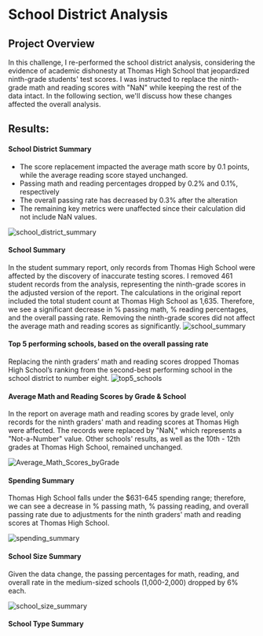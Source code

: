 # School District Analysis
## Project Overview
In this challenge, I re-performed the school district analysis, considering the evidence of academic dishonesty at Thomas High School that jeopardized ninth-grade students' test scores. I was instructed to replace the ninth-grade math and reading scores with "NaN" while keeping the rest of the data intact. In the following section, we'll discuss how these changes affected the overall analysis.
## Results:
#### School District Summary
- The score replacement impacted the average math score by 0.1 points, while the average reading score stayed unchanged.
- Passing math and reading percentages dropped by 0.2%  and 0.1%, respectively
- The overall passing rate has decreased by 0.3% after the alteration
- The remaining key metrics were unaffected since their calculation did not include NaN values.

![school_district_summary](https://user-images.githubusercontent.com/100629325/177710597-3eb5b39e-93ec-4d99-b2bb-d7978f41ae4b.png)
#### School Summary 
In the student summary report, only records from Thomas High School were affected by the discovery of inaccurate testing scores. I removed 461 student records from the analysis, representing the ninth-grade scores in the adjusted version of the report. The calculations in the original report included the total student count at Thomas High School as 1,635. Therefore, we see a significant decrease in % passing math, % reading percentages, and the overall passing rate. Removing the ninth-grade scores did not affect the average math and reading scores as significantly.
![school_summary](https://user-images.githubusercontent.com/100629325/177875711-d073665c-6272-45fc-bf8c-5a0c9842e2e1.png)
#### Top 5 performing schools, based on the overall passing rate
Replacing the ninth graders’ math and reading scores dropped Thomas High School’s ranking from the second-best performing school in the school district to number eight. 
![top5_schools](https://user-images.githubusercontent.com/100629325/178117048-fd597c20-39fa-429b-a30a-3ea63200b5ac.png)

#### Average Math and Reading Scores by Grade & School
 In the report on average math and reading scores by grade level, only records for the ninth graders' math and reading scores at Thomas High were affected. The records were replaced by "NaN," which represents a "Not-a-Number" value. Other schools' results, as well as the 10th - 12th grades at Thomas High School, remained unchanged.
 
 ![Average_Math_Scores_byGrade](https://user-images.githubusercontent.com/100629325/177880131-fc00bb2c-71ac-4148-9aa0-977ef1996578.png)

#### Spending Summary
Thomas High School falls under the $631-645 spending range; therefore, we can see a decrease in % passing math, % passing reading, and overall passing rate due to adjustments for the ninth graders' math and reading scores at Thomas High School.

![spending_summary](https://user-images.githubusercontent.com/100629325/178117367-9889b480-b842-4200-a6a6-f6f753a83bca.png)

#### School Size Summary
Given the data change, the passing percentages for math, reading, and overall rate in the medium-sized schools (1,000-2,000) dropped by 6% each.

![school_size_summary](https://user-images.githubusercontent.com/100629325/178117701-d3f334a0-7c67-4c11-895c-05418969ab18.png)

#### School Type Summary



